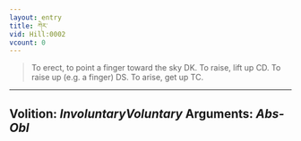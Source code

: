 ```yaml
---
layout: entry
title: ཀེར་
vid: Hill:0002
vcount: 0
---
```

> To erect, to point a finger toward the sky DK\. To raise, lift up CD\. To raise up (e\.g\. a finger) DS\. To arise, get up TC\.

---
Volition: _InvoluntaryVoluntary_
Arguments: _Abs-Obl_
---

